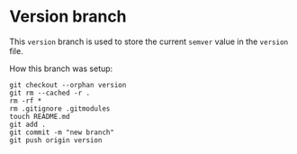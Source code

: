 # Version branch

This `version` branch is used to store the current `semver` value in the `version` file.

How this branch was setup:
```
git checkout --orphan version
git rm --cached -r .
rm -rf *
rm .gitignore .gitmodules
touch README.md
git add .
git commit -m "new branch"
git push origin version
```
